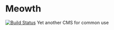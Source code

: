 # Meowth
[![Build Status](https://travis-ci.org/uaprom-summer-2015/Meowth.svg?branch=master)](https://travis-ci.org/uaprom-summer-2015/Meowth)
Yet another CMS for common use
